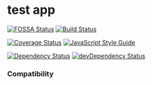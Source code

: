 # test app

[![FOSSA Status][fossa-status-image]][fossa-status-url]
[![Build Status][travis-image]][travis-url]

[![Coverage Status][codecov-image]][codecov-url]
[![JavaScript Style Guide][standard-image]][standard-url]  

[![Dependency Status][david-dm-image]][david-dm-url]
[![devDependency Status][david-dm-dev-image]][david-dm-dev-url]
<!--[![HitCount][hit-count-image]][hit-count-url]-->

### Compatibility



<!-- link source -->
[fossa-status-image]: https://app.fossa.io/api/projects/git%2Bgithub.com%2Fsky172839465%2Ftest-app.svg?type=shield
[fossa-status-url]: https://app.fossa.io/projects/git%2Bgithub.com%2Fsky172839465%2Ftest-app?ref=badge_shield
[travis-image]: https://img.shields.io/travis/sky172839465/test-app.svg
[travis-url]: https://travis-ci.org/sky172839465/test-app
[sauce-labs-status-image]: https://www.browserstack.com/automate/badge.svg?badge_key=NTJpTXlLR0tHalRTTUh1NkxDaDh0cjJQdHRQRFhIdzczSms5a1UrcTA4cz0tLXVlVStjOXlDTkJsdndIeFk5RG9mdHc9PQ==--2267f0c79b6524d8ddea0cedaec66834dbe153c1%
[sauce-labs-status-url]: https://www.browserstack.com/automate/public-build/NTJpTXlLR0tHalRTTUh1NkxDaDh0cjJQdHRQRFhIdzczSms5a1UrcTA4cz0tLXVlVStjOXlDTkJsdndIeFk5RG9mdHc9PQ==--2267f0c79b6524d8ddea0cedaec66834dbe153c1%
[codecov-image]: https://img.shields.io/codecov/c/github/sky172839465/test-app.svg
[codecov-url]: https://codecov.io/gh/sky172839465/test-app
[standard-image]: https://img.shields.io/badge/code_style-standard-brightgreen.svg
[standard-url]: https://standardjs.com
[david-dm-image]: https://david-dm.org/sky172839465/test-app.svg
[david-dm-url]: https://david-dm.org/sky172839465/test-app
[david-dm-dev-image]: https://david-dm.org/sky172839465/test-app/dev-status.svg
[david-dm-dev-url]: https://david-dm.org/sky172839465/test-app#info=devDependencies
[hit-count-image]: http://hits.dwyl.io/sky172839465/test-app.svg
[hit-count-url]: http://hits.dwyl.io/sky172839465/test-app
[browserstack-logo-image]: https://user-images.githubusercontent.com/9082423/51435153-bac57980-1cab-11e9-9024-6ccc39123f7e.png
[browserstack-url]: https://www.browserstack.com/
